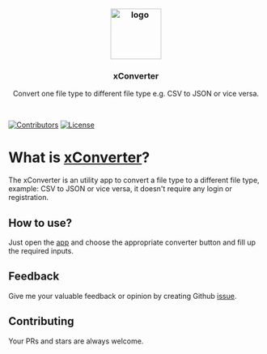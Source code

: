 <h3 align="center">
    <a href="#">
        <img height="100" src="https://raw.githubusercontent.com/mdebrahim98/xConverter/master/logo.png" alt="logo" title="xConverter">
    </a>
</h1>
<h3 align="center">
xConverter
</h3>
<p align="center">
Convert one file type to different file type e.g. CSV to JSON or vice versa.
</p>
<br>

[![Contributors](https://img.shields.io/github/contributors/mdebrahim98/xConverter.svg)](https://github.com/mdebrahim98/xConverter/graphs/contributors)
[![License](https://img.shields.io/github/license/mdebrahim98/xConverter.svg)](https://github.com/mdebrahim98/xConverter/blob/master/LICENSE)

# What is [xConverter](https://xconverter.netlify.app/)?

The xConverter is an utility app to convert a file type to a different file type, example: CSV to JSON or vice versa, it doesn't require any login or registration.

## How to use?

Just open the [app](https://xconverter.netlify.app/) and choose the appropriate converter button and fill up the required inputs.

## Feedback

Give me your valuable feedback or opinion by creating Github [issue](https://github.com/mdebrahim98/xConverter/issues/new).

## Contributing

Your PRs and stars are always welcome.
